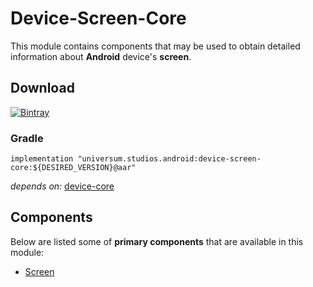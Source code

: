 Device-Screen-Core
===============

This module contains components that may be used to obtain detailed information about **Android** 
device's **screen**.

## Download ##
[![Bintray](https://api.bintray.com/packages/universum-studios/android/universum.studios.android%3Adevice/images/download.svg)](https://bintray.com/universum-studios/android/universum.studios.android%3Adevice/_latestVersion)

### Gradle ###

    implementation "universum.studios.android:device-screen-core:${DESIRED_VERSION}@aar"

_depends on:_
[device-core](https://github.com/universum-studios/android_device/tree/master/library-core)

## Components ##

Below are listed some of **primary components** that are available in this module:

- [Screen](https://github.com/universum-studios/android_device/tree/master/library-screen-core/src/main/java/universum/studios/android/device/screen/Screen.java)
